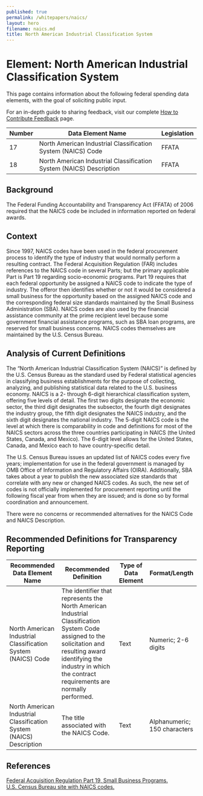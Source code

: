```yaml
---
published: true
permalink: /whitepapers/naics/
layout: hero
filename: naics.md
title: North American Industrial Classification System
---
```


# Element: North American Industrial Classification System

This page contains information about the following federal spending data elements, with the goal of soliciting public input.

For an in-depth guide to sharing feedback, visit our complete [How to Contribute Feedback](/feedback/) page.

<table>
  <thead>
    <tr>
      <th scope="col">Number</th>
      <th scope ="col">Data Element Name</th>
      <th scope="col">Legislation</th>
    </tr>
  </thead>
  <tr>
    <td>17</td>
    <td>North American Industrial Classification System (NAICS) Code</td>
    <td>FFATA</td>
  </tr>
  <tr>
    <td>18</td>
    <td>North American Industrial Classification System (NAICS) Description</td>
    <td>FFATA</td>
  </tr>
</table>

## Background

The Federal Funding Accountability and Transparency Act (FFATA) of 2006 required that the NAICS code be included in information reported on federal awards.

## Context

Since 1997, NAICS codes have been used in the federal procurement process to identify the type of industry that would normally perform a resulting contract.  The Federal Acquisition Regulation (FAR) includes references to the NAICS code in several Parts; but the primary applicable Part is Part 19 regarding socio-economic programs.  Part 19 requires that each federal opportunity be assigned a NAICS code to indicate the type of industry.  The offeror then identifies whether or not it would be considered a small business for the opportunity based on the assigned NAICS code and the corresponding federal size standards maintained by the Small Business Administration (SBA).  NAICS codes are also used by the financial assistance community at the prime recipient level because some government financial assistance programs, such as SBA loan programs, are reserved for small business concerns.  NAICS codes themselves are maintained by the U.S. Census Bureau.

## Analysis of Current Definitions

The “North American Industrial Classification System (NAICS)” is defined by the U.S. Census Bureau as the standard used by Federal statistical agencies in classifying business establishments for the purpose of collecting, analyzing, and publishing statistical data related to the U.S. business economy.  NAICS is a 2- through 6-digit hierarchical classification system, offering five levels of detail.  The first two digits designate the economic sector, the third digit designates the subsector, the fourth digit designates the industry group, the fifth digit designates the NAICS industry, and the sixth digit designates the national industry.  The 5-digit NAICS code is the level at which there is comparability in code and definitions for most of the NAICS sectors across the three countries participating in NAICS (the United States, Canada, and Mexico).  The 6-digit level allows for the United States, Canada, and Mexico each to have country-specific detail.

The U.S. Census Bureau issues an updated list of NAICS codes every five years; implementation for use in the federal government is managed by OMB Office of Information and Regulatory Affairs (OIRA).  Additionally, SBA takes about a year to publish the new associated size standards that correlate with any new or changed NAICS codes.  As such, the new set of codes is not officially implemented for procurement reporting until the following fiscal year from when they are issued; and is done so by formal coordination and announcement.

There were no concerns or recommended alternatives for the NAICS Code and NAICS Description.

## Recommended Definitions for Transparency Reporting

<table>
  <thead>
    <tr>
      <th scope="col">Recommended Data Element Name</th>
      <th scope="col">Recommended Definition</th>
      <th scope="col">Type of Data Element</th>
      <th scope="col">Format/Length</th>
    </tr>
  </thead>
  <tr>
    <td>North American Industrial Classification System (NAICS) Code</td>
    <td>The identifier that represents the North American Industrial Classification System Code assigned to the solicitation and resulting award identifying the industry in which the contract requirements are normally performed.</td>
    <td>Text</td>
    <td>Numeric; 2-6 digits</td>
  </tr>
  <tr>
    <td>North American Industrial Classification System (NAICS) Description</td>
    <td>The title associated with the NAICS Code.</td>
    <td>Text</td>
    <td>Alphanumeric; 150 characters</td>
  </tr>
</table>

## References

[Federal Acquisition Regulation Part 19, Small Business Programs.](http://acquisition.gov/far/current/html/FARTOCP19.html)  
[U.S. Census Bureau site with NAICS codes.](http://www.census.gov/eos/www/naics/)

